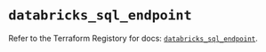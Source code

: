 # `databricks_sql_endpoint`

Refer to the Terraform Registory for docs: [`databricks_sql_endpoint`](https://registry.terraform.io/providers/databricks/databricks/1.32.0/docs/resources/sql_endpoint).

